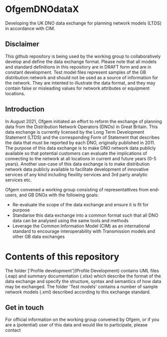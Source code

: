 # OfgemDNOdataX
Developing the UK DNO data exchange for planning network models (LTDS) in accordance with CIM.

## Disclaimer
This github repository is being used by the working group to collaboratively develop and define the data exchange format. Please note that all models and standard definitions in this repository are in DRAFT form and are in constant development. Test model files represent samples of the GB distribution network and should not be used as a source of information for the network. They are intented to illustrate the data format, and they may contain false or misleading values for network attributes or equipment locations.

## Introduction
In August 2021, Ofgem initiated an effort to reform the exchange of planning data from the Distribution Network Operators (DNOs) in Great Britain. This data exchange is currently licensed by the Long Term Development Statement (LTDS) and the corresponding Form of Statement that describes the data that must be reported by each DNO, originally published in 2011. The purpose of this data exchange is to make DNO network data publicly available so that potential customers can evaluate the implications of connecting to the network at all locations in current and future years (0-5 years). Another use-case of this data exchange is to make distribution network data publicly available to facilitate development of innovative services of any kind including flexility services and 3rd party analytic services etc. 

Ofgem convened a working group consisting of representattives from end-users, and GB DNOs with the following goals:
* Re-evaluate the scope of the data exchange and ensure it is fit for purpose
* Standarise this data exchange into a common format such that all DNO data can be analysed using the same tools and methods
* Leverage the Common Information Model (CIM) as an international standard to encourage interoperability with Transmission models and other GB data exchanges

# Contents of this repository
The folder ['Profile development'](Profile Development) contains UML files (.eap) and summary documentation (.xlsx) which describe the format of the data exchange and specify the structure, syntax and semantics of how data may be exchanged.
The folder 'Test models' contains a number of sample network models (.xml) described according to this exchange standard.

## Get in touch
For official information on the working group convened by Ofgem, or if you are a (potential) user of this data and would like to participate, please contact

